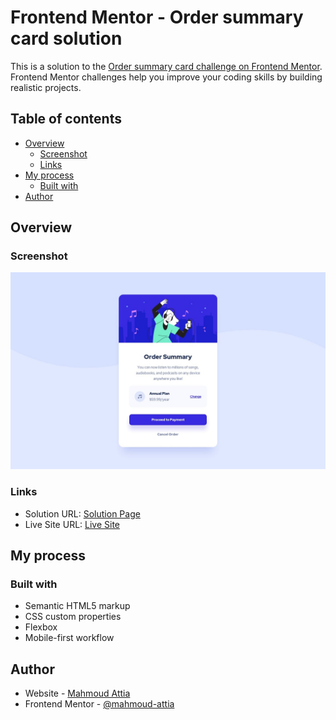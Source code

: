 # Frontend Mentor - Order summary card solution

This is a solution to the [Order summary card challenge on Frontend Mentor](https://www.frontendmentor.io/challenges/order-summary-component-QlPmajDUj). Frontend Mentor challenges help you improve your coding skills by building realistic projects.

## Table of contents

- [Overview](#overview)
  - [Screenshot](#screenshot)
  - [Links](#links)
- [My process](#my-process)
  - [Built with](#built-with)
- [Author](#author)

## Overview

### Screenshot

![project screenshot](./design/desktop-design.jpg)

### Links

- Solution URL: [Solution Page](https://www.frontendmentor.io/solutions/interactive-order-summary-card-with-flexbox-zXvkhTtQ0X)
- Live Site URL: [Live Site](https://attia-mahmoud.github.io/Order-Summary-Component/)

## My process

### Built with

- Semantic HTML5 markup
- CSS custom properties
- Flexbox
- Mobile-first workflow

## Author

- Website - [Mahmoud Attia](https://www.mahmoudattia.com)
- Frontend Mentor - [@mahmoud-attia](https://www.frontendmentor.io/profile/attia-mahmoud)
